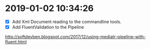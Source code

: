 # 2019-01-02 10:34:26

- [x] Add Xml Document reading to the commandline tools.
- [x] Add FluentValidation to the Pipeline

http://softdevben.blogspot.com/2017/12/using-mediatr-pipeline-with-fluent.html

